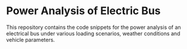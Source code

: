 # Power Analysis of Electric Bus
This repository contains the code snippets for the power analysis of an electrical bus under various loading scenarios, weather conditions and vehicle parameters.
